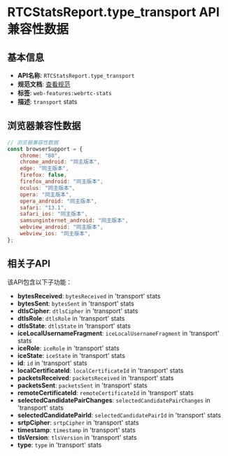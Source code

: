 # RTCStatsReport.type_transport API 兼容性数据

## 基本信息

- **API名称**: `RTCStatsReport.type_transport`
- **规范文档**: [查看规范](https://w3c.github.io/webrtc-stats/#dom-rtcstatstype-transport)
- **标签**: `web-features:webrtc-stats`
- **描述**: `transport` stats

## 浏览器兼容性数据

```javascript
// 浏览器兼容性数据
const browserSupport = {
    chrome: "80",
    chrome_android: "同主版本",
    edge: "同主版本",
    firefox: false,
    firefox_android: "同主版本",
    oculus: "同主版本",
    opera: "同主版本",
    opera_android: "同主版本",
    safari: "13.1",
    safari_ios: "同主版本",
    samsunginternet_android: "同主版本",
    webview_android: "同主版本",
    webview_ios: "同主版本",
};

```

## 相关子API

该API包含以下子功能：

- **bytesReceived**: `bytesReceived` in 'transport' stats
- **bytesSent**: `bytesSent` in 'transport' stats
- **dtlsCipher**: `dtlsCipher` in 'transport' stats
- **dtlsRole**: `dtlsRole` in 'transport' stats
- **dtlsState**: `dtlsState` in 'transport' stats
- **iceLocalUsernameFragment**: `iceLocalUsernameFragment` in 'transport' stats
- **iceRole**: `iceRole` in 'transport' stats
- **iceState**: `iceState` in 'transport' stats
- **id**: `id` in 'transport' stats
- **localCertificateId**: `localCertificateId` in 'transport' stats
- **packetsReceived**: `packetsReceived` in 'transport' stats
- **packetsSent**: `packetsSent` in 'transport' stats
- **remoteCertificateId**: `remoteCertificateId` in 'transport' stats
- **selectedCandidatePairChanges**: `selectedCandidatePairChanges` in 'transport' stats
- **selectedCandidatePairId**: `selectedCandidatePairId` in 'transport' stats
- **srtpCipher**: `srtpCipher` in 'transport' stats
- **timestamp**: `timestamp` in 'transport' stats
- **tlsVersion**: `tlsVersion` in 'transport' stats
- **type**: `type` in 'transport' stats

